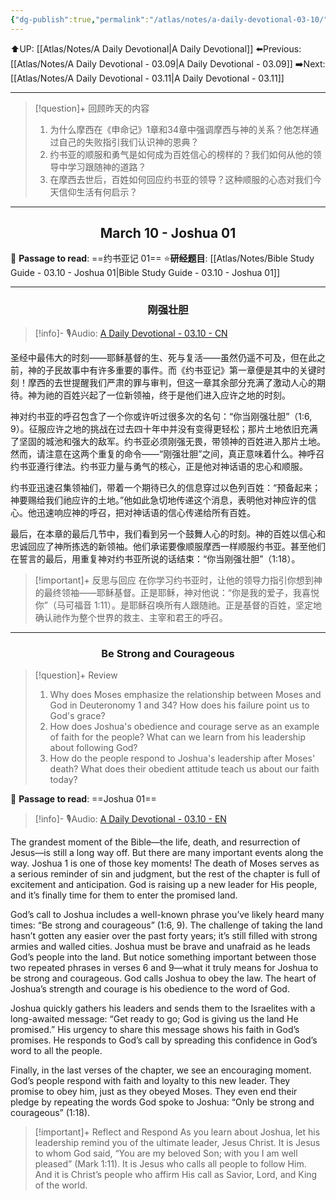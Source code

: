 ```yaml
---
{"dg-publish":true,"permalink":"/atlas/notes/a-daily-devotional-03-10/"}
---
```


 ⬆️UP: [[Atlas/Notes/A Daily Devotional\|A Daily Devotional]]
⬅️Previous: [[Atlas/Notes/A Daily Devotional - 03.09\|A Daily Devotional - 03.09]]
➡️Next: [[Atlas/Notes/A Daily Devotional - 03.11\|A Daily Devotional - 03.11]]

---

> [!question]+ 回顾昨天的内容
> 1. 为什么摩西在《申命记》1章和34章中强调摩西与神的关系？他怎样通过自己的失败指引我们认识神的恩典？
> 2. 约书亚的顺服和勇气是如何成为百姓信心的榜样的？我们如何从他的领导中学习跟随神的道路？
> 3. 在摩西去世后，百姓如何回应约书亚的领导？这种顺服的心态对我们今天信仰生活有何启示？



---
## <center>March 10 - Joshua 01</center>

📖 **Passage to read**: ==约书亚记 01==
⭐**研经题目**: [[Atlas/Notes/Bible Study Guide - 03.10 - Joshua 01\|Bible Study Guide - 03.10 - Joshua 01]]

---
### <center>刚强壮胆</center>

> [!info]- 🎙️Audio: [A Daily Devotional - 03.10 - CN]()


圣经中最伟大的时刻——耶稣基督的生、死与复活——虽然仍遥不可及，但在此之前，神的子民故事中有许多重要的事件。而《约书亚记》第一章便是其中的关键时刻！摩西的去世提醒我们严肃的罪与审判，但这一章其余部分充满了激动人心的期待。神为祂的百姓兴起了一位新领袖，终于是他们进入应许之地的时刻。

神对约书亚的呼召包含了一个你或许听过很多次的名句：“你当刚强壮胆”（1:6, 9）。征服应许之地的挑战在过去四十年中并没有变得更轻松；那片土地依旧充满了坚固的城池和强大的敌军。约书亚必须刚强无畏，带领神的百姓进入那片土地。然而，请注意在这两个重复的命令——“刚强壮胆”之间，真正意味着什么。神呼召约书亚遵行律法。约书亚力量与勇气的核心，正是他对神话语的忠心和顺服。

约书亚迅速召集领袖们，带着一个期待已久的信息穿过以色列百姓：“预备起来；神要赐给我们祂应许的土地。”他如此急切地传递这个消息，表明他对神应许的信心。他迅速响应神的呼召，把对神话语的信心传递给所有百姓。

最后，在本章的最后几节中，我们看到另一个鼓舞人心的时刻。神的百姓以信心和忠诚回应了神所拣选的新领袖。他们承诺要像顺服摩西一样顺服约书亚。甚至他们在誓言的最后，用重复神对约书亚所说的话结束：“你当刚强壮胆”（1:18）。

> [!important]+ 反思与回应
在你学习约书亚时，让他的领导力指引你想到神的最终领袖——耶稣基督。正是耶稣，神对他说：“你是我的爱子，我喜悦你”（马可福音 1:11）。是耶稣召唤所有人跟随祂。正是基督的百姓，坚定地确认祂作为整个世界的救主、主宰和君王的呼召。



---
### <center>Be Strong and Courageous</center>

> [!question]+ Review
> 1. ⁠Why does Moses emphasize the relationship between Moses and God in Deuteronomy 1 and 34? How does his failure point us to God's grace?
> 2. How does Joshua's obedience and courage serve as an example of faith for the people? What can we learn from his leadership about following God?
> 3. How do the people respond to Joshua's leadership after Moses' death? What does their obedient attitude teach us about our faith today?

📖 **Passage to read**: ==Joshua 01==

> [!info]- 🎙️Audio: [A Daily Devotional - 03.10 - EN]()  


The grandest moment of the Bible—the life, death, and resurrection of Jesus—is still a long way off. But there are many important events along the way. Joshua 1 is one of those key moments! The death of Moses serves as a serious reminder of sin and judgment, but the rest of the chapter is full of excitement and anticipation. God is raising up a new leader for His people, and it’s finally time for them to enter the promised land.

God’s call to Joshua includes a well-known phrase you’ve likely heard many times: “Be strong and courageous” (1:6, 9). The challenge of taking the land hasn’t gotten any easier over the past forty years; it’s still filled with strong armies and walled cities. Joshua must be brave and unafraid as he leads God’s people into the land. But notice something important between those two repeated phrases in verses 6 and 9—what it truly means for Joshua to be strong and courageous. God calls Joshua to obey the law. The heart of Joshua’s strength and courage is his obedience to the word of God. 

Joshua quickly gathers his leaders and sends them to the Israelites with a long-awaited message: “Get ready to go; God is giving us the land He promised.” His urgency to share this message shows his faith in God’s promises. He responds to God’s call by spreading this confidence in God’s word to all the people.

Finally, in the last verses of the chapter, we see an encouraging moment. God’s people respond with faith and loyalty to this new leader. They promise to obey him, just as they obeyed Moses. They even end their pledge by repeating the words God spoke to Joshua: “Only be strong and courageous” (1:18).

> [!important]+ Reflect and Respond
As you learn about Joshua, let his leadership remind you of the ultimate leader, Jesus Christ. It is Jesus to whom God said, “You are my beloved Son; with you I am well pleased” (Mark 1:11). It is Jesus who calls all people to follow Him. And it is Christ’s people who affirm His call as Savior, Lord, and King of the world.



























